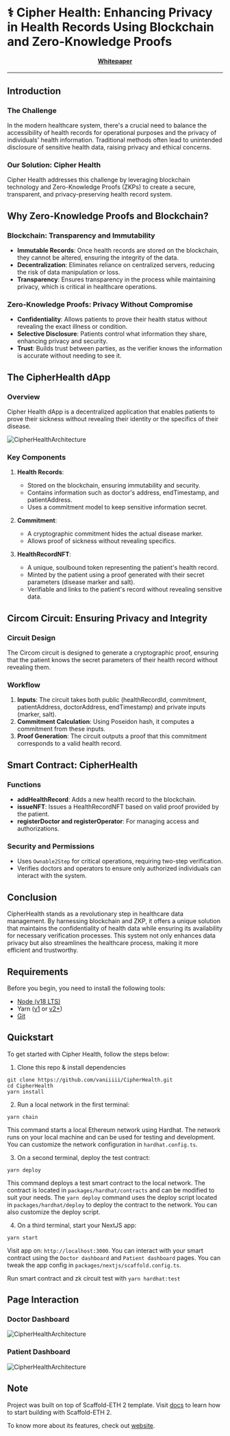 # ⚕️ Cipher Health: Enhancing Privacy in Health Records Using Blockchain and Zero-Knowledge Proofs
<h4 align="center">
  <a href="https://docs.scaffoldeth.io">Whitepaper</a> 
</h4>

---

## Introduction

### The Challenge

In the modern healthcare system, there's a crucial need to balance the accessibility of health records for operational purposes and the privacy of individuals' health information. Traditional methods often lead to unintended disclosure of sensitive health data, raising privacy and ethical concerns.

### Our Solution: Cipher Health
Cipher Health addresses this challenge by leveraging blockchain technology and Zero-Knowledge Proofs (ZKPs) to create a secure, transparent, and privacy-preserving health record system.

## Why Zero-Knowledge Proofs and Blockchain?

### Blockchain: Transparency and Immutability
- **Immutable Records**: Once health records are stored on the blockchain, they cannot be altered, ensuring the integrity of the data.
- **Decentralization**: Eliminates reliance on centralized servers, reducing the risk of data manipulation or loss.
- **Transparency**: Ensures transparency in the process while maintaining privacy, which is critical in healthcare operations.

### Zero-Knowledge Proofs: Privacy Without Compromise
- **Confidentiality**: Allows patients to prove their health status without revealing the exact illness or condition.
- **Selective Disclosure**: Patients control what information they share, enhancing privacy and security.
- **Trust**: Builds trust between parties, as the verifier knows the information is accurate without needing to see it.

## The CipherHealth dApp

### Overview
Cipher Health dApp is a decentralized application that enables patients to prove their sickness without revealing their identity or the specifics of their disease.

![CipherHealthArchitecture](./packages/nextjs/public/CipherHealth.png)
### Key Components

1. **Health Records**:
   - Stored on the blockchain, ensuring immutability and security.
   - Contains information such as doctor's address, endTimestamp, and patientAddress.
   - Uses a commitment model to keep sensitive information secret.

2. **Commitment**:
   - A cryptographic commitment hides the actual disease marker.
   - Allows proof of sickness without revealing specifics.

3. **HealthRecordNFT**:
   - A unique, soulbound token representing the patient's health record.
   - Minted by the patient using a proof generated with their secret parameters (disease marker and salt).
   - Verifiable and links to the patient's record without revealing sensitive data.

## Circom Circuit: Ensuring Privacy and Integrity

### Circuit Design
The Circom circuit is designed to generate a cryptographic proof, ensuring that the patient knows the secret parameters of their health record without revealing them.

### Workflow
1. **Inputs**: The circuit takes both public (healthRecordId, commitment, patientAddress, doctorAddress, endTimestamp) and private inputs (marker, salt).
2. **Commitment Calculation**: Using Poseidon hash, it computes a commitment from these inputs.
3. **Proof Generation**: The circuit outputs a proof that this commitment corresponds to a valid health record.

## Smart Contract: CipherHealth

### Functions
- **addHealthRecord**: Adds a new health record to the blockchain.
- **issueNFT**: Issues a HealthRecordNFT based on valid proof provided by the patient.
- **registerDoctor and registerOperator**: For managing access and authorizations.

### Security and Permissions
- Uses `Ownable2Step` for critical operations, requiring two-step verification.
- Verifies doctors and operators to ensure only authorized individuals can interact with the system.

## Conclusion

CipherHealth stands as a revolutionary step in healthcare data management. By harnessing blockchain and ZKP, it offers a unique solution that maintains the confidentiality of health data while ensuring its availability for necessary verification processes. This system not only enhances data privacy but also streamlines the healthcare process, making it more efficient and trustworthy.

## Requirements

Before you begin, you need to install the following tools:

- [Node (v18 LTS)](https://nodejs.org/en/download/)
- Yarn ([v1](https://classic.yarnpkg.com/en/docs/install/) or [v2+](https://yarnpkg.com/getting-started/install))
- [Git](https://git-scm.com/downloads)

## Quickstart

To get started with Cipher Health, follow the steps below:

1. Clone this repo & install dependencies

```
git clone https://github.com/vaniiiii/CipherHealth.git
cd CipherHealth
yarn install
```

2. Run a local network in the first terminal:

```
yarn chain
```

This command starts a local Ethereum network using Hardhat. The network runs on your local machine and can be used for testing and development. You can customize the network configuration in `hardhat.config.ts`.

3. On a second terminal, deploy the test contract:

```
yarn deploy
```

This command deploys a test smart contract to the local network. The contract is located in `packages/hardhat/contracts` and can be modified to suit your needs. The `yarn deploy` command uses the deploy script located in `packages/hardhat/deploy` to deploy the contract to the network. You can also customize the deploy script.

4. On a third terminal, start your NextJS app:

```
yarn start
```

Visit app on: `http://localhost:3000`. You can interact with your smart contract using the `Doctor dashboard` and `Patient dashboard` pages. You can tweak the app config in `packages/nextjs/scaffold.config.ts`.

Run smart contract and zk circuit test with `yarn hardhat:test`

## Page Interaction

### Doctor Dashboard
![CipherHealthArchitecture](./packages/nextjs/public/DoctorDashboard.png)

### Patient Dashboard
![CipherHealthArchitecture](./packages/nextjs/public/PatientDashboard.png)

## Note
Project was built on top of Scaffold-ETH 2 template. Visit [docs](https://docs.scaffoldeth.io) to learn how to start building with Scaffold-ETH 2.

To know more about its features, check out [website](https://scaffoldeth.io).

